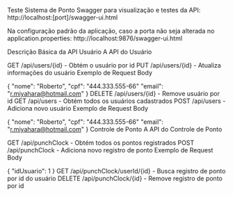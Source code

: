 Teste Sistema de Ponto
Swagger para visualização e testes da API: http://localhost:[port]/swagger-ui.html

Na configuração padrão da aplicação, caso a porta não seja alterada no application.properties: http://localhost:9876/swagger-ui.html

Descrição Básica da API
Usuário
A API do Usuário

GET
/api/users/{id} - Obtém o usuário por id
PUT
/api/users/{id} - Atualiza informações do usuário
Exemplo de Request Body

{
  "nome": "Roberto",
  "cpf": "444.333.555-66"
  "email": "r.miyahara@hotmail.com"
}
DELETE
/api/users/{id} - Remove usuário por id
GET
/api/users - Obtém todos os usuários cadastrados
POST
/api/users - Adiciona novo usuário
Exemplo de Request Body

{
  "nome": "Roberto",
  "cpf": "444.333.555-66"
  "email": "r.miyahara@hotmail.com"
}
Controle de Ponto
A API do Controle de Ponto

GET
/api/punchClock - Obtém todos os pontos registrados
POST
/api/punchClock - Adiciona novo registro de ponto
Exemplo de Request Body

{
  "idUsuario": 1
}
GET
/api/punchClock/userId/{id} - Busca registro de ponto por id do usuário
DELETE
/api/punchClock/{id} - Remove registro de ponto por id
